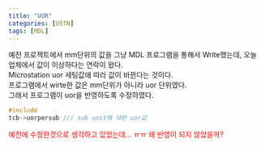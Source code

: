 ```yaml
---
title: "UOR"
categories: [USTN]
tags: [MDL]
---
```


예전 프로젝트에서 mm단위의 값을 그냥 MDL 프로그램을 통해서 Write했는데,
오늘 업체에서 값이 이상하다는 연락이 왔다.\
Microstation uor 세팅값에 따라 값이 바뀐다는 것이다.\
프로그램에서 wirte한 값은 mm단위가 아니라 uor 단위였다.\
그래서 프로그램이 uor을 반영하도록 수정하였다.

```c
#include
tcb->uorpersub /// sub unit에 대한 uor값
```

<span style="color:red">예전에 수정한것으로 생각하고 있었는데... ㅠㅠ
왜 반영이 되지 않았을까?</span>